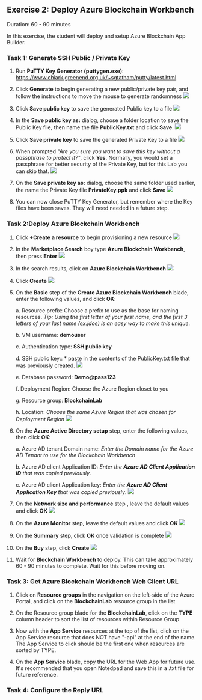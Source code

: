 ## Exercise 2: Deploy Azure Blockchain Workbench
Duration: 60 - 90 minutes

In this exercise, the student will deploy and setup Azure Blockchain App Builder.

### Task 1: Generate SSH Public / Private Key
1. Run **PuTTY Key Generator** **(puttygen.exe)**:
<https://www.chiark.greenend.org.uk/~sgtatham/putty/latest.html>

2. Click **Generate** to begin generating a new public/private key pair, and follow the instructions to move the mouse to generate randomness
![](https://github.com/ceteongvanness/eventdemo/blob/master/Azure%20Blockchain%20Workshop/Image/B1.png)

3. Click **Save public key** to save the generated Public key to a file
![](https://github.com/ceteongvanness/eventdemo/blob/master/Azure%20Blockchain%20Workshop/Image/B2.png)

4. In the **Save public key as:** dialog, choose a folder location to save the Public Key file, then name the file **PublicKey.txt** and click **Save**.
![](https://github.com/ceteongvanness/eventdemo/blob/master/Azure%20Blockchain%20Workshop/Image/B3.png)

5. Click **Save private key** to save the generated Private Key to a file
![](https://github.com/ceteongvanness/eventdemo/blob/master/Azure%20Blockchain%20Workshop/Image/B4.png)

6. When prompted *"Are you sure you want to save this key without a passphrase to protect it?"*, click **Yes**. Normally, you would set a passphrase for better security of the Private Key, but for this Lab you can skip that.
![](https://github.com/ceteongvanness/eventdemo/blob/master/Azure%20Blockchain%20Workshop/Image/B5.png)

7. On the **Save private key as:** dialog, choose the same folder used earlier, the name the Private Key file **PrivateKey.ppk** and click **Save**
![](https://github.com/ceteongvanness/eventdemo/blob/master/Azure%20Blockchain%20Workshop/Image/B6.png)

8. You can now close PuTTY Key Generator, but remember where the Key files have been saves. They will need needed in a future step.

### Task 2:Deploy Azure Blockchain Workbench
1. Click **+Create a resource** to begin provisioning a new resource
![](https://github.com/ceteongvanness/eventdemo/blob/master/Azure%20Blockchain%20Workshop/Image/B8.png)

2. In the **Marketplace Search** boy type **Azure Blockchain Workbench**, then press **Enter**
![](https://github.com/ceteongvanness/eventdemo/blob/master/Azure%20Blockchain%20Workshop/Image/B9.png)

3. In the search results, click on **Azure Blockchain Workbench**
![](https://github.com/ceteongvanness/eventdemo/blob/master/Azure%20Blockchain%20Workshop/Image/B10.png)

4. Click **Create**
![](https://github.com/ceteongvanness/eventdemo/blob/master/Azure%20Blockchain%20Workshop/Image/B11.png)

5. On the **Basic** step of the **Create Azure Blockchain Workbench** blade, enter the following values, and click **OK**:

	a. Resource prefix: Choose a prefix to use as the base for naming resources.
	*Tip: Using the first letter of your first name, and the first 3 letters of your last name (ex.jdoe) is an easy way to make this unique*.

    b. VM username: **demouser**

	c. Authentication type: **SSH public key**

    d. SSH public key:: * paste in the contents of the PublicKey.txt file that was previously created.
![](https://github.com/ceteongvanness/eventdemo/blob/master/Azure%20Blockchain%20Workshop/Image/B12.png)

	e. Database password: **Demo@pass123**
    
    f. Deployment Region: Choose the Azure Region closet to you
    
    g. Resource group: **BlockchainLab**
    
    h. Location: *Choose the same Azure Region that was chosen for Deployment Region*
    ![](https://github.com/ceteongvanness/eventdemo/blob/master/Azure%20Blockchain%20Workshop/Image/B13.png)
    
6. On the **Azure Active Directory setup** step, enter the following values, then click **OK**:

	a. Azure AD tenant Domain name: *Enter the Domain name for the Azure AD Tenant to use for the Blockchain Workbench*
    
    b. Azure AD client Application ID: *Enter the **Azure AD Client Application ID** that was copied previously*.
    
    c. Azure AD client Application key: *Enter the **Azure AD Client Application Key** that was copied previously*.
![](https://github.com/ceteongvanness/eventdemo/blob/master/Azure%20Blockchain%20Workshop/Image/B14.png)

7. On the **Network size and performance** step , leave the default values and click **OK**
![](https://github.com/ceteongvanness/eventdemo/blob/master/Azure%20Blockchain%20Workshop/Image/B15.png)

8. On the **Azure Monitor** step, leave the default values and click **OK**
![](https://github.com/ceteongvanness/eventdemo/blob/master/Azure%20Blockchain%20Workshop/Image/B16.png)

9. On the **Summary** step, click **OK** once validation is complete
 ![](https://github.com/ceteongvanness/eventdemo/blob/master/Azure%20Blockchain%20Workshop/Image/B17.png)

10. On the **Buy** step, click **Create**
![](https://github.com/ceteongvanness/eventdemo/blob/master/Azure%20Blockchain%20Workshop/Image/B18.png)

11. Wait for **Blockchain Workbench** to deploy. This can take approximately 60 - 90 minutes to complete. Wait for this before moving on.

### Task 3: Get Azure Blockchain Workbench Web Client URL
1. Click on **Resource groups** in the navigation on the left-side of the Azure Portal, and click on the **BlockchainLab** resource group in the list

2. On the Resource group blade for the **BlockchainLab**, click on the **TYPE** column header to sort the list of resources within Resource Group.

3. Now with the **App Service** resources at the top of the list, click on the App Service resource that does NOT have "-api" at the end of the name. The App Service to click should be the first one when resources are sorted by TYPE.

4. On the **App Service** blade, copy the URL for the Web App for future use. It's recommended that you open Notedpad and save this in a .txt file for future reference.

### Task 4: Configure the Reply URL


	

